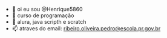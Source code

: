 - 👋 oi eu sou @Henrique5860
- 👀 curso de programação
- 🌱 alura, java scripth e scratch
- 📫 atraves do email: ribeiro.oliveira.pedro@escola.pr.gov.br
